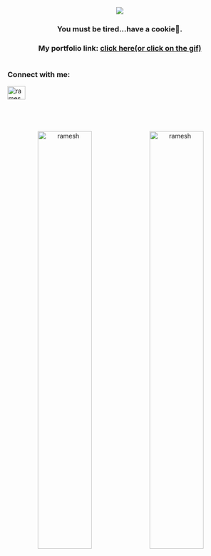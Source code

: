 <p align='center'><a href='https://portfolio-satyamtomar.vercel.app'><img  src='https://media.giphy.com/media/nbLLLcLHmYOssJwkLb/giphy.gif'></a></p>
<h3 align="center">You must be tired...have a cookie🍪.</h3>

<h3 align='center'>My portfolio link: <a href="https://portfolio-satyamtomar.vercel.app">click here(or click on the gif) </a> </h3>
<h1></h1>

<h3 align="left">Connect with me:</h3>

<p align="left">
<a href="https://www.linkedin.com/in/ramesh-vishnoi-1118bb202/" target="blank"><img align="center" src="./img/ic_linkedin.svg" alt="ramesh" height="30" width="40" /></a>
</p>
<h1></h2>
<br>
<p align="center">&nbsp;<img width='49%' src="https://github-readme-stats.vercel.app/api?username=ramesh-29&show_icons=true&locale=en&theme=algolia" alt="ramesh" />
<img width='49%'  src="https://github-readme-streak-stats.herokuapp.com/?user=ramesh-29&&theme=algolia" alt="ramesh" /></p>
